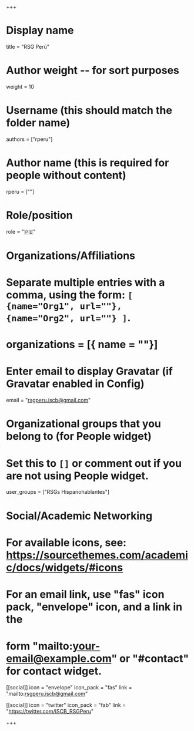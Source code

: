 +++
# Display name
title = "RSG Perú"

# Author weight -- for sort purposes
weight = 10

# Username (this should match the folder name)
authors = ["rperu"]

# Author name (this is required for people without content)
rperu = [""]

# Role/position
role = ":peru:"

# Organizations/Affiliations
#   Separate multiple entries with a comma, using the form: `[ {name="Org1", url=""}, {name="Org2", url=""} ]`.
# organizations = [{ name = ""}]

# Enter email to display Gravatar (if Gravatar enabled in Config)
email = "rsgperu.iscb@gmail.com"

# Organizational groups that you belong to (for People widget)
#   Set this to `[]` or comment out if you are not using People widget.
user_groups = ["RSGs Hispanohablantes"]

# Social/Academic Networking
# For available icons, see: https://sourcethemes.com/academic/docs/widgets/#icons
#   For an email link, use "fas" icon pack, "envelope" icon, and a link in the
#   form "mailto:your-email@example.com" or "#contact" for contact widget.

[[social]]
  icon = "envelope"
  icon_pack = "fas"
  link = "mailto:rsgperu.iscb@gmail.com"

  [[social]]
  icon = "twitter"
  icon_pack = "fab"
  link = "https://twitter.com/ISCB_RSGPeru"

+++